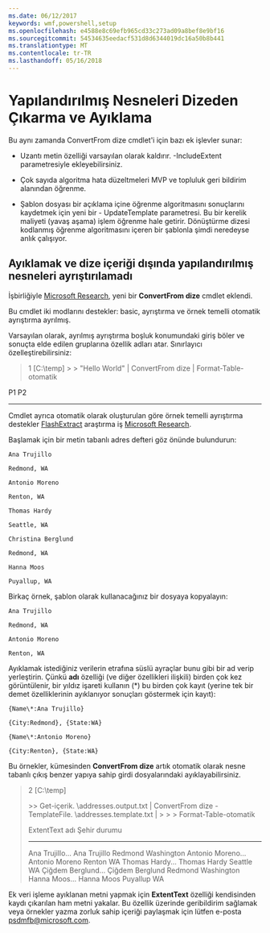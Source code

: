 ```yaml
---
ms.date: 06/12/2017
keywords: wmf,powershell,setup
ms.openlocfilehash: e4588e8c69efb965cd33c273ad09a8bef8e9bf16
ms.sourcegitcommit: 54534635eedacf531d8d6344019dc16a50b8b441
ms.translationtype: MT
ms.contentlocale: tr-TR
ms.lasthandoff: 05/16/2018
---
```

# <a name="extract-and-parse-structured-objects-out-of-string"></a>Yapılandırılmış Nesneleri Dizeden Çıkarma ve Ayıklama
Bu aynı zamanda ConvertFrom dize cmdlet'i için bazı ek işlevler sunar:

-   Uzantı metin özelliği varsayılan olarak kaldırır. -IncludeExtent parametresiyle ekleyebilirsiniz.

-   Çok sayıda algoritma hata düzeltmeleri MVP ve topluluk geri bildirim alanından öğrenme.

-   Şablon dosyası bir açıklama içine öğrenme algoritmasını sonuçlarını kaydetmek için yeni bir - UpdateTemplate parametresi. Bu bir kerelik maliyeti (yavaş aşama) işlem öğrenme hale getirir. Dönüştürme dizesi kodlanmış öğrenme algoritmasını içeren bir şablonla şimdi neredeyse anlık çalışıyor.


<a name="extract-and-parse-structured-objects-out-of-string-content"></a>Ayıklamak ve dize içeriği dışında yapılandırılmış nesneleri ayrıştırılamadı
----------------------------------------------------------

İşbirliğiyle [Microsoft Research](http://research.microsoft.com/), yeni bir **ConvertFrom dize** cmdlet eklendi.

Bu cmdlet iki modlarını destekler: basic, ayrıştırma ve örnek temelli otomatik ayrıştırma ayrılmış.

Varsayılan olarak, ayrılmış ayrıştırma boşluk konumundaki giriş böler ve sonuçta elde edilen gruplarına özellik adları atar. Sınırlayıcı özelleştirebilirsiniz:

> 1 \[C:\\temp\] &gt; &gt; "Hello World" | ConvertFrom dize | Format-Table-otomatik

P1    P2
--    --

Cmdlet ayrıca otomatik olarak oluşturulan göre örnek temelli ayrıştırma destekler [FlashExtract](http://research.microsoft.com/en-us/um/people/sumitg/flashextract.html) araştırma iş [Microsoft Research](http://research.microsoft.com).

Başlamak için bir metin tabanlı adres defteri göz önünde bulundurun:

    Ana Trujillo

    Redmond, WA

    Antonio Moreno

    Renton, WA

    Thomas Hardy

    Seattle, WA

    Christina Berglund

    Redmond, WA

    Hanna Moos

    Puyallup, WA

Birkaç örnek, şablon olarak kullanacağınız bir dosyaya kopyalayın:

    Ana Trujillo

    Redmond, WA

    Antonio Moreno

    Renton, WA



Ayıklamak istediğiniz verilerin etrafına süslü ayraçlar bunu gibi bir ad verip yerleştirin. Çünkü **adı** özelliği (ve diğer özellikleri ilişkili) birden çok kez görüntülenir, bir yıldız işareti kullanın (\*) bu birden çok kayıt (yerine tek bir demet özelliklerinin ayıklanıyor sonuçları göstermek için kayıt):

    {Name\*:Ana Trujillo}

    {City:Redmond}, {State:WA}

    {Name\*:Antonio Moreno}

    {City:Renton}, {State:WA}

Bu örnekler, kümesinden **ConvertFrom dize** artık otomatik olarak nesne tabanlı çıkış benzer yapıya sahip girdi dosyalarındaki ayıklayabilirsiniz.

> 2 \[C:\\temp\]
>
> &gt;&gt; Get-içerik. \\addresses.output.txt | ConvertFrom dize - TemplateFile. \\addresses.template.txt | &gt; &gt; &gt; Format-Table-otomatik
>
> ExtentText adı Şehir durumu
> ----------                     ----               ----     -----
> Ana Trujillo...                Ana Trujillo Redmond Washington Antonio Moreno...              Antonio Moreno Renton WA Thomas Hardy...                Thomas Hardy Seattle WA Çiğdem Berglund...          Çiğdem Berglund Redmond Washington Hanna Moos...                  Hanna Moos Puyallup WA

Ek veri işleme ayıklanan metni yapmak için **ExtentText** özelliği kendisinden kaydı çıkarılan ham metni yakalar. Bu özellik üzerinde geribildirim sağlamak veya örnekler yazma zorluk sahip içeriği paylaşmak için lütfen e-posta <psdmfb@microsoft.com>.

